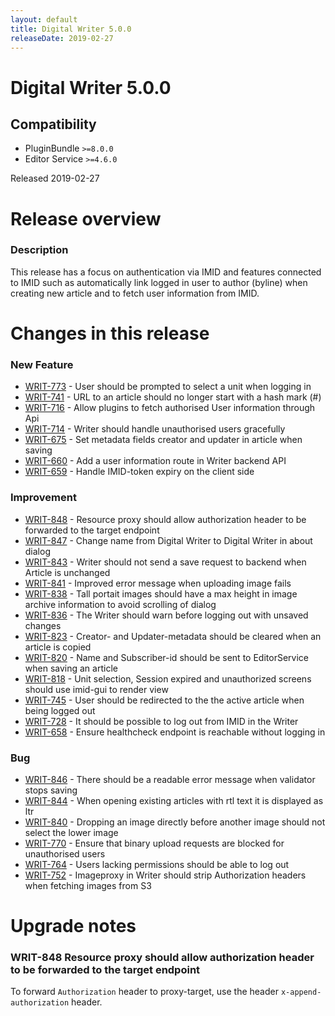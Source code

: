 ```yaml
---
layout: default
title: Digital Writer 5.0.0
releaseDate: 2019-02-27
---
```

<div class="jumbotron">
    <h1>Digital Writer 5.0.0</h1>    
    <h2>Compatibility</h2>
    <ul>
        <li>PluginBundle <code>>=8.0.0</code></li>
        <li>Editor Service <code>>=4.6.0</code></li>
    </ul>
</div>

Released 2019-02-27


# Release overview 

### Description
This release has a focus on authentication via IMID and features connected to IMID such as automatically link logged in user to author (byline) when creating new article and to fetch user information from IMID.  

# Changes in this release  


### New Feature 
 
 * [WRIT-773](https://jira.infomaker.se/browse/WRIT-773) - User should be prompted to select a unit when logging in  
 * [WRIT-741](https://jira.infomaker.se/browse/WRIT-741) - URL to an article should no longer start with a hash mark (#)  
 * [WRIT-716](https://jira.infomaker.se/browse/WRIT-716) - Allow plugins to fetch authorised User information through Api  
 * [WRIT-714](https://jira.infomaker.se/browse/WRIT-714) - Writer should handle unauthorised users gracefully  
 * [WRIT-675](https://jira.infomaker.se/browse/WRIT-675) - Set metadata fields creator and updater in article when saving  
 * [WRIT-660](https://jira.infomaker.se/browse/WRIT-660) - Add a user information route in Writer backend API  
 * [WRIT-659](https://jira.infomaker.se/browse/WRIT-659) - Handle IMID-token expiry on the client side 


### Improvement 
 
 * [WRIT-848](https://jira.infomaker.se/browse/WRIT-848) - Resource proxy should allow authorization header to be forwarded to the target endpoint  
 * [WRIT-847](https://jira.infomaker.se/browse/WRIT-847) - Change name from Digital Writer to Digital Writer in about dialog  
 * [WRIT-843](https://jira.infomaker.se/browse/WRIT-843) - Writer should not send a save request to backend when Article is unchanged  
 * [WRIT-841](https://jira.infomaker.se/browse/WRIT-841) - Improved error message when uploading image fails  
 * [WRIT-838](https://jira.infomaker.se/browse/WRIT-838) - Tall portait images should have a max height in image archive information to avoid scrolling of dialog  
 * [WRIT-836](https://jira.infomaker.se/browse/WRIT-836) - The Writer should warn before logging out with unsaved changes  
 * [WRIT-823](https://jira.infomaker.se/browse/WRIT-823) - Creator- and Updater-metadata should be cleared when an article is copied  
 * [WRIT-820](https://jira.infomaker.se/browse/WRIT-820) - Name and Subscriber-id should be sent to EditorService when saving an article  
 * [WRIT-818](https://jira.infomaker.se/browse/WRIT-818) - Unit selection, Session expired and unauthorized screens should use imid-gui to render view  
 * [WRIT-745](https://jira.infomaker.se/browse/WRIT-745) - User should be redirected to the the active article when being logged out  
 * [WRIT-728](https://jira.infomaker.se/browse/WRIT-728) - It should be possible to log out from IMID in the Writer  
 * [WRIT-658](https://jira.infomaker.se/browse/WRIT-658) - Ensure healthcheck endpoint is reachable without logging in 


### Bug 
 
 * [WRIT-846](https://jira.infomaker.se/browse/WRIT-846) - There should be a readable error message when validator stops saving  
 * [WRIT-844](https://jira.infomaker.se/browse/WRIT-844) - When opening existing articles with rtl text it is displayed as ltr  
 * [WRIT-840](https://jira.infomaker.se/browse/WRIT-840) - Dropping an image directly before another image should not select the lower image  
 * [WRIT-770](https://jira.infomaker.se/browse/WRIT-770) - Ensure that binary upload requests are blocked for unauthorised users  
 * [WRIT-764](https://jira.infomaker.se/browse/WRIT-764) - Users lacking permissions should be able to log out  
 * [WRIT-752](https://jira.infomaker.se/browse/WRIT-752) - Imageproxy in Writer should strip Authorization headers when fetching images from S3 




# Upgrade notes  
                     
### WRIT-848 Resource proxy should allow authorization header to be forwarded to the target endpoint 
To forward `Authorization` header to proxy-target, use the header `x-append-authorization` header.                                        

